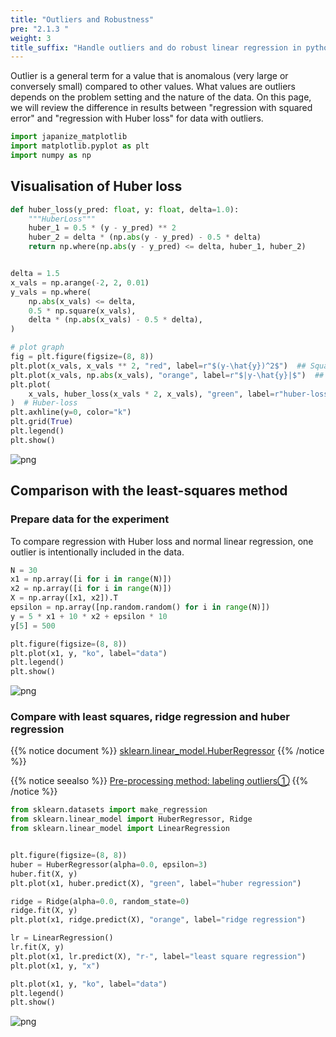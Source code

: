 ```yaml
---
title: "Outliers and Robustness"
pre: "2.1.3 "
weight: 3
title_suffix: "Handle outliers and do robust linear regression in python"
---
```


<div class="pagetop-box">
    <p>Outlier is a general term for a value that is anomalous (very large or conversely small) compared to other values. What values are outliers depends on the problem setting and the nature of the data. On this page, we will review the difference in results between "regression with squared error" and "regression with Huber loss" for data with outliers.</p>
</div>


```python
import japanize_matplotlib
import matplotlib.pyplot as plt
import numpy as np
```

## Visualisation of Huber loss


```python
def huber_loss(y_pred: float, y: float, delta=1.0):
    """HuberLoss"""
    huber_1 = 0.5 * (y - y_pred) ** 2
    huber_2 = delta * (np.abs(y - y_pred) - 0.5 * delta)
    return np.where(np.abs(y - y_pred) <= delta, huber_1, huber_2)


delta = 1.5
x_vals = np.arange(-2, 2, 0.01)
y_vals = np.where(
    np.abs(x_vals) <= delta,
    0.5 * np.square(x_vals),
    delta * (np.abs(x_vals) - 0.5 * delta),
)

# plot graph
fig = plt.figure(figsize=(8, 8))
plt.plot(x_vals, x_vals ** 2, "red", label=r"$(y-\hat{y})^2$")  ## Squared error
plt.plot(x_vals, np.abs(x_vals), "orange", label=r"$|y-\hat{y}|$")  ## Absolute error
plt.plot(
    x_vals, huber_loss(x_vals * 2, x_vals), "green", label=r"huber-loss"
)  # Huber-loss
plt.axhline(y=0, color="k")
plt.grid(True)
plt.legend()
plt.show()
```


    
![png](/images/basic/regression/03_Robust_Regression_files/03_Robust_Regression_5_0.png)
    


## Comparison with the least-squares method

### Prepare data for the experiment

To compare regression with Huber loss and normal linear regression, one outlier is intentionally included in the data.


```python
N = 30
x1 = np.array([i for i in range(N)])
x2 = np.array([i for i in range(N)])
X = np.array([x1, x2]).T
epsilon = np.array([np.random.random() for i in range(N)])
y = 5 * x1 + 10 * x2 + epsilon * 10
y[5] = 500

plt.figure(figsize=(8, 8))
plt.plot(x1, y, "ko", label="data")
plt.legend()
plt.show()
```


    
![png](/images/basic/regression/03_Robust_Regression_files/03_Robust_Regression_7_0.png)
    


### Compare with least squares, ridge regression and huber regression

{{% notice document %}}
[sklearn.linear_model.HuberRegressor](https://scikit-learn.org/stable/modules/generated/sklearn.linear_model.HuberRegressor.html#sklearn.linear_model.HuberRegressor)
{{% /notice %}}

{{% notice seealso %}}
[Pre-processing method: labeling outliers①](https://k-dm.work/ja/prep/numerical/add_label_to_anomaly/)
{{% /notice %}}


```python
from sklearn.datasets import make_regression
from sklearn.linear_model import HuberRegressor, Ridge
from sklearn.linear_model import LinearRegression


plt.figure(figsize=(8, 8))
huber = HuberRegressor(alpha=0.0, epsilon=3)
huber.fit(X, y)
plt.plot(x1, huber.predict(X), "green", label="huber regression")

ridge = Ridge(alpha=0.0, random_state=0)
ridge.fit(X, y)
plt.plot(x1, ridge.predict(X), "orange", label="ridge regression")

lr = LinearRegression()
lr.fit(X, y)
plt.plot(x1, lr.predict(X), "r-", label="least square regression")
plt.plot(x1, y, "x")

plt.plot(x1, y, "ko", label="data")
plt.legend()
plt.show()
```


    
![png](/images/basic/regression/03_Robust_Regression_files/03_Robust_Regression_9_0.png)
    

